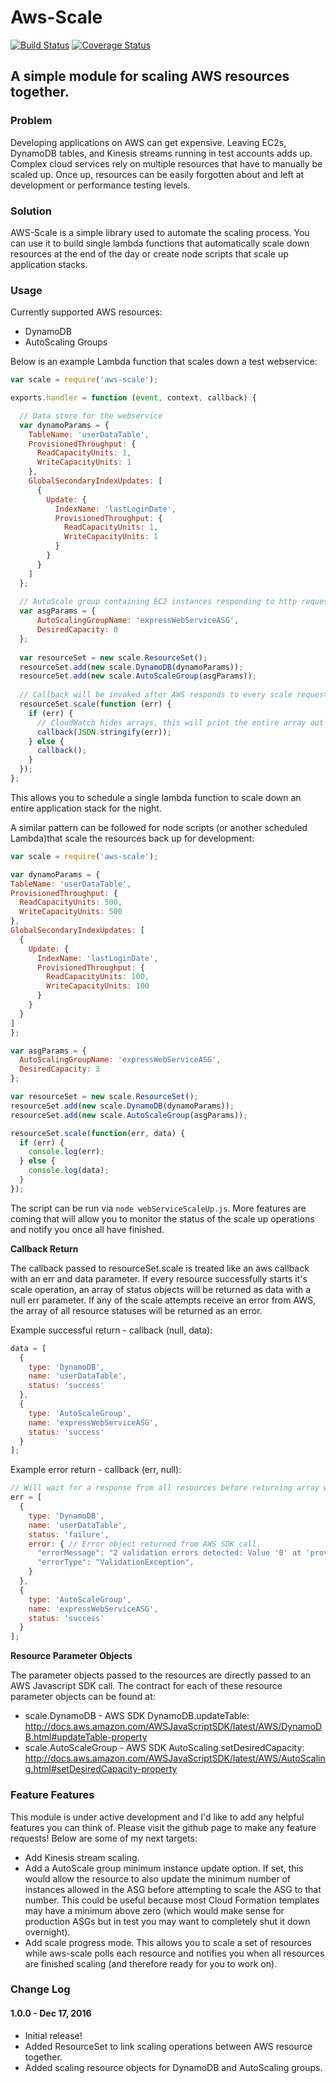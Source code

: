 # Aws-Scale
[![Build Status](https://travis-ci.org/aaronbruckner/aws-scale.svg?branch=master)](https://travis-ci.org/aaronbruckner/aws-scale) [![Coverage Status](https://coveralls.io/repos/github/aaronbruckner/aws-scale/badge.svg?branch=master)](https://coveralls.io/github/aaronbruckner/aws-scale?branch=master)
## A simple module for scaling AWS resources together.

### Problem
Developing applications on AWS can get expensive. Leaving EC2s, DynamoDB tables, and Kinesis streams running in test accounts
adds up. Complex cloud services rely on multiple resources that have to manually be scaled up. Once up, resources
can be easily forgotten about and left at development or performance testing levels.

### Solution

AWS-Scale is a simple library used to automate the scaling process. You can use it to build single lambda functions
that automatically scale down resources at the end of the day or create node scripts that scale up application stacks.

### Usage

Currently supported AWS resources:
* DynamoDB
* AutoScaling Groups

Below is an example Lambda function that scales down a test webservice:

```js
var scale = require('aws-scale');

exports.handler = function (event, context, callback) {

  // Data store for the webservice
  var dynamoParams = {
    TableName: 'userDataTable',
    ProvisionedThroughput: {
      ReadCapacityUnits: 1,
      WriteCapacityUnits: 1
    },
    GlobalSecondaryIndexUpdates: [
      {
        Update: {
          IndexName: 'lastLoginDate',
          ProvisionedThroughput: {
            ReadCapacityUnits: 1,
            WriteCapacityUnits: 1
          }
        }
      }
    ]
  };
  
  // AutoScale group containing EC2 instances responding to http requests
  var asgParams = {
      AutoScalingGroupName: 'expressWebServiceASG',
      DesiredCapacity: 0
  };
  
  var resourceSet = new scale.ResourceSet();
  resourceSet.add(new scale.DynamoDB(dynamoParams));
  resourceSet.add(new scale.AutoScaleGroup(asgParams));
  
  // Callback will be invoked after AWS responds to every scale request.
  resourceSet.scale(function (err) {
    if (err) {
      // CloudWatch hides arrays, this will print the entire array out for debugging purposes.
      callback(JSON.stringify(err));
    } else {
      callback();
    }
  });
};
```
This allows you to schedule a single lambda function to scale down an entire application stack for the night.

A similar pattern can be followed for node scripts (or another scheduled Lambda)that scale the resources back up 
for development:

```js
var scale = require('aws-scale');

var dynamoParams = {
TableName: 'userDataTable',
ProvisionedThroughput: {
  ReadCapacityUnits: 500,
  WriteCapacityUnits: 500
},
GlobalSecondaryIndexUpdates: [
  {
    Update: {
      IndexName: 'lastLoginDate',
      ProvisionedThroughput: {
        ReadCapacityUnits: 100,
        WriteCapacityUnits: 100
      }
    }
  }
]
};

var asgParams = {
  AutoScalingGroupName: 'expressWebServiceASG',
  DesiredCapacity: 3
};

var resourceSet = new scale.ResourceSet();
resourceSet.add(new scale.DynamoDB(dynamoParams));
resourceSet.add(new scale.AutoScaleGroup(asgParams));

resourceSet.scale(function(err, data) {
  if (err) {
    console.log(err);
  } else {
    console.log(data);
  }
});
```

The script can be run via ```node webServiceScaleUp.js```. More features are coming that will allow you to monitor
the status of the scale up operations and notify you once all have finished.

**Callback Return**

The callback passed to resourceSet.scale is treated like an aws callback with an err and data parameter. If every resource
successfully starts it's scale operation, an array of status objects will be returned as data with a null err parameter.
If any of the scale attempts receive an error from AWS, the array of all resource statuses will be returned as an error.

Example successful return - callback (null, data): 

```js
data = [
  {
    type: 'DynamoDB',
    name: 'userDataTable',
    status: 'success'
  },
  {
    type: 'AutoScaleGroup',
    name: 'expressWebServiceASG',
    status: 'success'
  }
];
```
Example error return - callback (err, null): 

```js
// Will wait for a response from all resources before returning array with error.
err = [
  {
    type: 'DynamoDB',
    name: 'userDataTable',
    status: 'failure',
    error: { // Error object returned from AWS SDK call.
      "errorMessage": "2 validation errors detected: Value '0' at 'provisionedThroughput.writeCapacityUnits' failed to satisfy constraint: Member must have value greater than or equal to 1; Value '0' at 'provisionedThroughput.readCapacityUnits' failed to satisfy constraint: Member must have value greater than or equal to 1",
      "errorType": "ValidationException",
    }
  },
  {
    type: 'AutoScaleGroup',
    name: 'expressWebServiceASG',
    status: 'success'
  }
];

```

**Resource Parameter Objects**

The parameter objects passed to the resources are directly passed to an AWS Javascript SDK call. The contract for
each of these resource parameter objects can be found at:

* scale.DynamoDB - AWS SDK DynamoDB.updateTable: http://docs.aws.amazon.com/AWSJavaScriptSDK/latest/AWS/DynamoDB.html#updateTable-property
* scale.AutoScaleGroup - AWS SDK AutoScaling.setDesiredCapacity: http://docs.aws.amazon.com/AWSJavaScriptSDK/latest/AWS/AutoScaling.html#setDesiredCapacity-property

### Feature Features

This module is under active development and I'd like to add any helpful features you can think of. Please visit the 
github page to make any feature requests! Below are some of my next targets:

* Add Kinesis stream scaling.
* Add a AutoScale group minimum instance update option. If set, this would allow the resource to also update the 
minimum number of instances allowed in the ASG before attempting to scale the ASG to that number. This could be useful
because most Cloud Formation templates may have a minimum above zero (which would make sense for production ASGs but
in test you may want to completely shut it down overnight).
* Add scale progress mode. This allows you to scale a set of resources while aws-scale polls each resource and notifies
you when all resources are finished scaling (and therefore ready for you to work on).

### Change Log

#### 1.0.0 - Dec 17, 2016
* Initial release!
* Added ResourceSet to link scaling operations between AWS resource together.
* Added scaling resource objects for DynamoDB and AutoScaling groups. 
